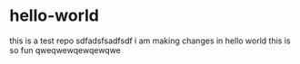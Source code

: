 # hello-world
this is a test repo
sdfadsfsadfsdf
i am making changes in hello world this is so fun
qweqwewqewqewqwe
